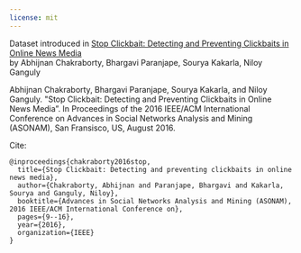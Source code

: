 ```yaml
---
license: mit
---
```


Dataset introduced in [Stop Clickbait: Detecting and Preventing Clickbaits in Online News Media](https://arxiv.org/abs/1610.09786)  
by Abhijnan Chakraborty, Bhargavi Paranjape, Sourya Kakarla, Niloy Ganguly

Abhijnan Chakraborty, Bhargavi Paranjape, Sourya Kakarla, and Niloy Ganguly. "Stop Clickbait: Detecting and Preventing Clickbaits in Online News Media”. In Proceedings of the 2016 IEEE/ACM International Conference on Advances in Social Networks Analysis and Mining (ASONAM), San Fransisco, US, August 2016.

Cite:
```
@inproceedings{chakraborty2016stop,
  title={Stop Clickbait: Detecting and preventing clickbaits in online news media},
  author={Chakraborty, Abhijnan and Paranjape, Bhargavi and Kakarla, Sourya and Ganguly, Niloy},
  booktitle={Advances in Social Networks Analysis and Mining (ASONAM), 2016 IEEE/ACM International Conference on},
  pages={9--16},
  year={2016},
  organization={IEEE}
}
```


